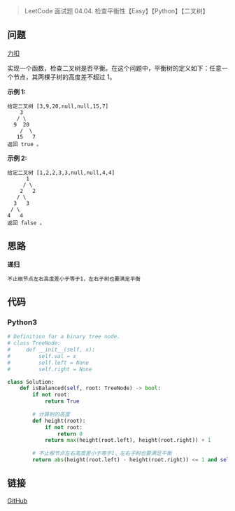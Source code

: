 > LeetCode 面试题 04.04. 检查平衡性【Easy】【Python】【二叉树】

## 问题

[力扣](https://leetcode-cn.com/problems/check-balance-lcci/)

实现一个函数，检查二叉树是否平衡。在这个问题中，平衡树的定义如下：任意一个节点，其两棵子树的高度差不超过 1。

**示例 1:**

```
给定二叉树 [3,9,20,null,null,15,7]
    3
   / \
  9  20
    /  \
   15   7
返回 true 。
```

**示例 2:**

```
给定二叉树 [1,2,2,3,3,null,null,4,4]
      1
     / \
    2   2
   / \
  3   3
 / \
4   4
返回 false 。
```

## 思路

**递归**

```
不止根节点左右高度差小于等于1，左右子树也要满足平衡
```

## 代码

### Python3

```python
# Definition for a binary tree node.
# class TreeNode:
#     def __init__(self, x):
#         self.val = x
#         self.left = None
#         self.right = None

class Solution:
    def isBalanced(self, root: TreeNode) -> bool:
        if not root:
            return True
        
        # 计算树的高度
        def height(root):
            if not root:
                return 0
            return max(height(root.left), height(root.right)) + 1
        
        # 不止根节点左右高度差小于等于1，左右子树也要满足平衡
        return abs(height(root.left) - height(root.right)) <= 1 and self.isBalanced(root.left) and self.isBalanced(root.right)
```

## 链接

[GitHub](https://github.com/Wonz5130/LeetCode-Solutions/tree/master/solutions/Interview-04.04-Check-Balance-LCCI)